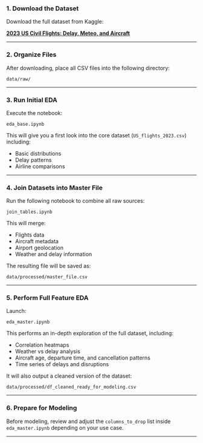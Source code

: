 ### 1. Download the Dataset
Download the full dataset from Kaggle:

**[2023 US Civil Flights: Delay, Meteo, and Aircraft](https://www.kaggle.com/datasets/bordanova/2023-us-civil-flights-delay-meteo-and-aircraft/data)**

---

### 2. Organize Files
After downloading, place all CSV files into the following directory:

```
data/raw/
```

---

### 3. Run Initial EDA
Execute the notebook:

```
eda_base.ipynb
```

This will give you a first look into the core dataset (`US_flights_2023.csv`) including:
- Basic distributions
- Delay patterns
- Airline comparisons

---

### 4. Join Datasets into Master File
Run the following notebook to combine all raw sources:

```
join_tables.ipynb
```

This will merge:
- Flights data
- Aircraft metadata
- Airport geolocation
- Weather and delay information

The resulting file will be saved as:
```
data/processed/master_file.csv
```

---

### 5. Perform Full Feature EDA
Launch:

```
eda_master.ipynb
```

This performs an in-depth exploration of the full dataset, including:
- Correlation heatmaps
- Weather vs delay analysis
- Aircraft age, departure time, and cancellation patterns
- Time series of delays and disruptions

It will also output a cleaned version of the dataset:
```
data/processed/df_cleaned_ready_for_modeling.csv
```

---

### 6. Prepare for Modeling
Before modeling, review and adjust the `columns_to_drop` list inside `eda_master.ipynb` depending on your use case.

---
